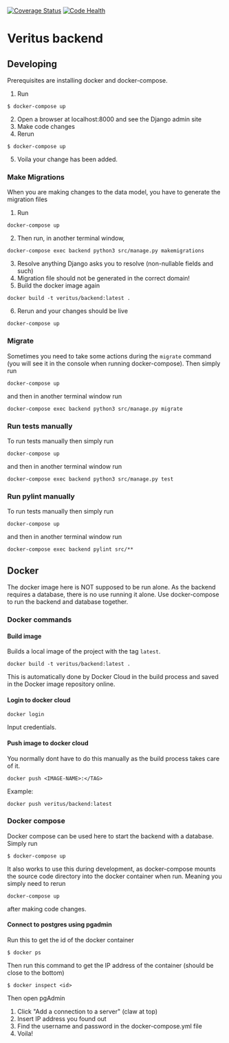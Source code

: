 [![Coverage Status](https://coveralls.io/repos/github/veritus/veritus-backend/badge.svg?branch=master)](https://coveralls.io/github/veritus/veritus-backend?branch=master)
[![Code Health](https://landscape.io/github/veritus/veritus-backend/master/landscape.svg?style=flat)](https://landscape.io/github/veritus/veritus-backend/master)

# Veritus backend

## Developing
Prerequisites are installing docker and docker-compose.

1. Run
```
$ docker-compose up
```
2. Open a browser at localhost:8000 and see the Django admin site
3. Make code changes
4. Rerun
```
$ docker-compose up
```
5. Voila your change has been added.

### Make Migrations
When you are making changes to the data model, you have to generate the migration files

1. Run
```
docker-compose up
```
2. Then run, in another terminal window,
```
docker-compose exec backend python3 src/manage.py makemigrations 
```
3. Resolve anything Django asks you to resolve (non-nullable fields and such)
4. Migration file should not be generated in the correct domain!
5. Build the docker image again
```
docker build -t veritus/backend:latest .
```
6. Rerun and your changes should be live
```
docker-compose up
```

### Migrate
Sometimes you need to take some actions during the `migrate` command (you will see it in the console when running docker-compose).
Then simply run
```
docker-compose up
```
and then in another terminal window run
```
docker-compose exec backend python3 src/manage.py migrate 
```

### Run tests manually
To run tests manually then simply run
```
docker-compose up
```
and then in another terminal window run
```
docker-compose exec backend python3 src/manage.py test 
```

### Run pylint manually
To run tests manually then simply run
```
docker-compose up
```
and then in another terminal window run
```
docker-compose exec backend pylint src/**
```

## Docker
The docker image here is NOT supposed to be run alone. As the backend requires a database, there is no use running it alone. Use docker-compose to run the backend and database together.

### Docker commands
#### Build image
Builds a local image of the project with the tag `latest`. 
```
docker build -t veritus/backend:latest .
```
This is automatically done by Docker Cloud in the build process and saved in the Docker image repository online.

#### Login to docker cloud
```
docker login
```
Input credentials.

#### Push image to docker cloud
You normally dont have to do this manually as the build process takes care of it.
```
docker push <IMAGE-NAME>:</TAG>
```
Example:
```
docker push veritus/backend:latest
```

### Docker compose
Docker compose can be used here to start the backend with a database. Simply run

```
$ docker-compose up
```

It also works to use this during development, as docker-compose mounts the source code directory into the docker container when run. Meaning you simply need to rerun 

```
docker-compose up
``` 
after making code changes.

#### Connect to postgres using pgadmin
Run this to get the id of the docker container
```
$ docker ps
```
Then run this command to get the IP address of the container (should be close to the bottom)
```
$ docker inspect <id>
```

Then open pgAdmin
1. Click "Add a connection to a server" (claw at top)
2. Insert IP address you found out
3. Find the username and password in the docker-compose.yml file
4. Voila!
